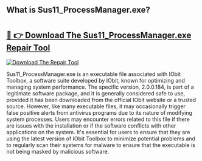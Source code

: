 ## What is Sus11_ProcessManager.exe? 

# <h2><a href="https://exedetect.com/download.php?Sus11_ProcessManager.exe">🔗 👉 Download The Sus11_ProcessManager.exe Repair Tool</a></h2>

[![Download The Repair Tool](https://exedetect.com/download-button.jpg)](https://exedetect.com/download.php?Sus11_ProcessManager.exe)

Sus11_ProcessManager.exe is an executable file associated with IObit Toolbox, a software suite developed by IObit, known for optimizing and managing system performance. The specific version, 2.0.0.184, is part of a legitimate software package, and it is generally considered safe to use, provided it has been downloaded from the official IObit website or a trusted source. However, like many executable files, it may occasionally trigger false positive alerts from antivirus programs due to its nature of modifying system processes. Users may encounter errors related to this file if there are issues with the installation or if the software conflicts with other applications on the system. It's essential for users to ensure that they are using the latest version of IObit Toolbox to minimize potential problems and to regularly scan their systems for malware to ensure that the executable is not being masked by malicious software.